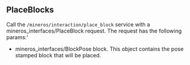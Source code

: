 ## PlaceBlocks
Call the `/mineros/interaction/place_block` service with a mineros_interfaces/PlaceBlock request. The request has the following params:'
- mineros_interfaces/BlockPose block. This object contains the pose stamped block that will be placed.

